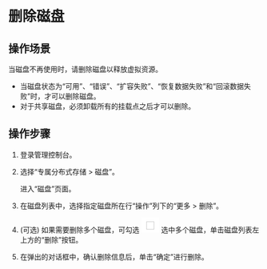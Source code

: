 # 删除磁盘<a name="dss_01_2307"></a>

## 操作场景<a name="section26060208"></a>

当磁盘不再使用时，请删除磁盘以释放虚拟资源。

-   当磁盘状态为“可用”、“错误”、“扩容失败”、“恢复数据失败”和“回滚数据失败”时，才可以删除磁盘。
-   对于共享磁盘，必须卸载所有的挂载点之后才可以删除。

## 操作步骤<a name="section33215284"></a>

1.  登录管理控制台。
2.  选择“专属分布式存储 \> 磁盘”。

    进入“磁盘”页面。

3.  在磁盘列表中，选择指定磁盘所在行“操作”列下的“更多 \> 删除”。
4.  \(可选\) 如果需要删除多个磁盘，可勾选  ![](figures/zh-cn_image_0170873716.png)  选中多个磁盘，单击磁盘列表左上方的“删除”按钮。
5.  在弹出的对话框中，确认删除信息后，单击“确定”进行删除。

